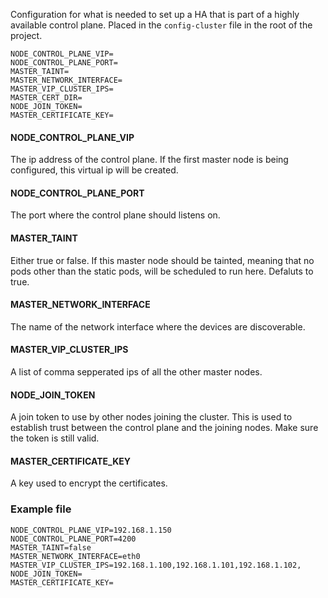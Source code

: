 Configuration for what is needed to set up a HA that is part of a highly available control plane. Placed in the `config-cluster` file in the root of the project.
```
NODE_CONTROL_PLANE_VIP=
NODE_CONTROL_PLANE_PORT=
MASTER_TAINT=
MASTER_NETWORK_INTERFACE=
MASTER_VIP_CLUSTER_IPS=
MASTER_CERT_DIR=
NODE_JOIN_TOKEN=
MASTER_CERTIFICATE_KEY=
```

#### NODE_CONTROL_PLANE_VIP
The ip address of the control plane. If the first master node is being configured, this virtual ip will be created. 

#### NODE_CONTROL_PLANE_PORT
The port where the control plane should listens on.

#### MASTER_TAINT
Either true or false. If this master node should be tainted, meaning that no pods other than the static pods, will be scheduled to run here. Defaluts to true.

#### MASTER_NETWORK_INTERFACE
The name of the network interface where the devices are discoverable.

#### MASTER_VIP_CLUSTER_IPS
A list of comma sepperated ips of all the other master nodes.

#### NODE_JOIN_TOKEN
A join token to use by other nodes joining the cluster. This is used to establish trust between the control plane and the joining nodes. Make sure the token is still valid.

#### MASTER_CERTIFICATE_KEY
A key used to encrypt the certificates.


### Example file
```
NODE_CONTROL_PLANE_VIP=192.168.1.150
NODE_CONTROL_PLANE_PORT=4200
MASTER_TAINT=false
MASTER_NETWORK_INTERFACE=eth0
MASTER_VIP_CLUSTER_IPS=192.168.1.100,192.168.1.101,192.168.1.102,
NODE_JOIN_TOKEN=
MASTER_CERTIFICATE_KEY=
```